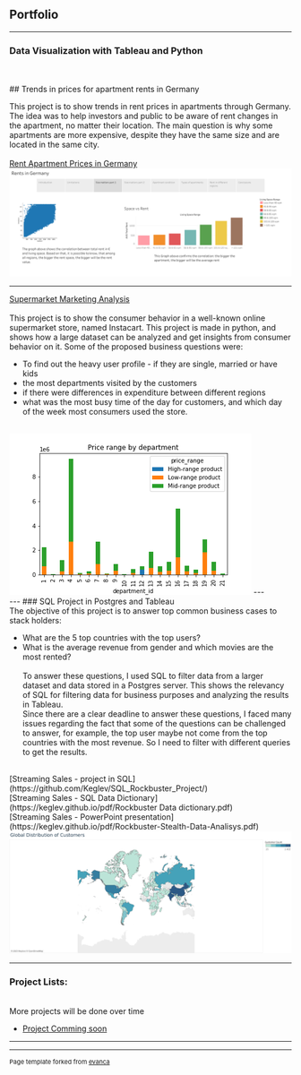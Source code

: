 ## Portfolio

---

### Data Visualization with Tableau and Python 
<br>
<br>
## Trends in prices for apartment rents in Germany

This project is to show trends in rent prices in apartments through Germany. <br>
The idea was to help investors and public to be aware of rent changes in the apartment, no matter their location. The main question is why some apartments are more expensive, despite they have the same size and are located in the same city.
<br><br>
[Rent Apartment Prices in Germany](/sample_page)
<br>
<img src="images/Rents in Germany (1).png?raw=true"/>


---
[Supermarket Marketing Analysis](https://github.com/Keglev/Instacart_project/)
<br>
<br>
This project is to show the consumer behavior in a well-known online supermarket store, named Instacart. This project is made in python, and shows how a large dataset can be analyzed and get insights from consumer behavior on it. Some of the proposed business questions were:
<br>
- To find out the heavy user profile - if they are single, married or have kids
- the most departments visited by the customers
- if there were differences in expenditure between different regions
- what was the most busy time of the day for customers, and which day of the week most consumers used the store. 
<br>
<img src="images/ex4_10_bar_dep_price.png?raw=true"/>
---
<br>
---
### SQL Project in Postgres and Tableau
<br>
The objective of this project is to answer top common business cases to stack holders:

- What are the 5 top countries with the top users?
- What is the average revenue from gender and which movies are the most rented?
<br><br>
To answer these questions, I used SQL to filter data from a larger dataset and data stored in a Postgres server. This shows the relevancy of SQL for filtering data for business purposes and analyzing the results in Tableau.<br>
Since there are a clear deadline to answer these questions, I faced many issues regarding the fact that some of the questions can be challenged to answer, for example, the top user maybe not come from the top countries with the most revenue. So I need to filter with different queries to get the results. 

<br>
[Streaming Sales - project in SQL](https://github.com/Keglev/SQL_Rockbuster_Project/)
<br>
[Streaming Sales - SQL Data Dictionary](https://keglev.github.io/pdf/Rockbuster Data dictionary.pdf)
<br>
[Streaming Sales - PowerPoint presentation](https://keglev.github.io/pdf/Rockbuster-Stealth-Data-Analisys.pdf)
<br>
<img src="images/Global Distribution of Customers.png?raw=true"/>

---

### Project Lists:
<br>
More projects will be done over time
<br>

- [Project Comming soon](http://example.com/)

---




---
<p style="font-size:11px">Page template forked from <a href="https://github.com/evanca/quick-portfolio">evanca</a></p>
<!-- Remove above link if you don't want to attibute -->

